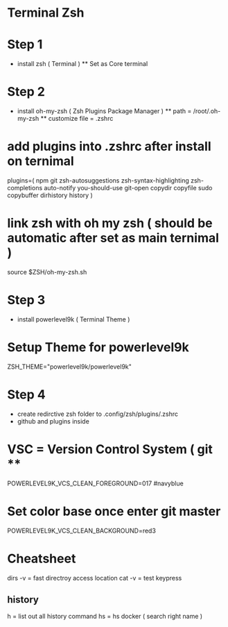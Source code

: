 # Terminal Zsh

# Step 1
* install zsh ( Terminal )
** Set as Core terminal

# Step 2
* install oh-my-zsh ( Zsh Plugins Package Manager )
** path = /root/.oh-my-zsh
** customize file = .zshrc

# add plugins into .zshrc after install on ternimal
plugins=(
npm
git
zsh-autosuggestions
zsh-syntax-highlighting
zsh-completions
auto-notify
you-should-use
git-open
copydir
copyfile
sudo
copybuffer
dirhistory
history
)

# link zsh with oh my zsh ( should be automatic after set as main ternimal )
source $ZSH/oh-my-zsh.sh

# Step 3
* install powerlevel9k ( Terminal Theme )
# Setup Theme for powerlevel9k
ZSH_THEME="powerlevel9k/powerlevel9k"

# Step 4
* create redirctive zsh folder to .config/zsh/plugins/.zshrc
* github and plugins inside

# VSC = Version Control System ( git **
POWERLEVEL9K_VCS_CLEAN_FOREGROUND=017 #navyblue
# Set color base once enter git master
POWERLEVEL9K_VCS_CLEAN_BACKGROUND=red3

# Cheatsheet
dirs -v = fast directroy access location
cat -v = test keypress

## history
h = list out all history command
hs = hs docker ( search right name )

